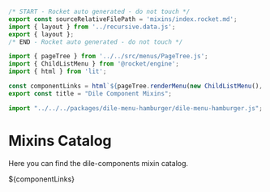 ```js server
/* START - Rocket auto generated - do not touch */
export const sourceRelativeFilePath = 'mixins/index.rocket.md';
import { layout } from '../recursive.data.js';
export { layout };
/* END - Rocket auto generated - do not touch */

import { pageTree } from '../../src/menus/PageTree.js'; 
import { ChildListMenu } from '@rocket/engine';
import { html } from 'lit';

const componentLinks = html`${pageTree.renderMenu(new ChildListMenu(), sourceRelativeFilePath)}`;
export const title = "Dile Component Mixins";
```

```js script
import "../../../packages/dile-menu-hamburger/dile-menu-hamburger.js";
```


# Mixins Catalog

Here you can find the dile-components mixin catalog.

<div>${componentLinks}</div>
